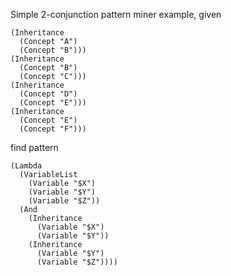 Simple 2-conjunction pattern miner example, given
```
(Inheritance
  (Concept "A")
  (Concept "B")))
(Inheritance
  (Concept "B")
  (Concept "C")))
(Inheritance
  (Concept "D")
  (Concept "E")))
(Inheritance
  (Concept "E")
  (Concept "F")))
```
find pattern
```
(Lambda
  (VariableList
    (Variable "$X")
    (Variable "$Y")
    (Variable "$Z"))
  (And
    (Inheritance
      (Variable "$X")
      (Variable "$Y"))
    (Inheritance
      (Variable "$Y")
      (Variable "$Z"))))
```
